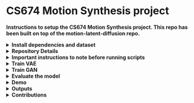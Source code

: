 # CS674 Motion Synthesis project

**Instructions to setup the CS674 Motion Synthesis project. This repo has been built on top of the motion-latent-diffusion repo.**
<details>
<summary> <b>Install dependencies and dataset </b> </summary>

1. Conda environment
conda create python=3.9 --name mld
conda activate mld
Install the packages in requirements.txt and install PyTorch 2.2.2 If any package error, refer packages_ref.txt file

pip install -r requirements.txt
We test our code on Python 3.9.12 and PyTorch 2.2.2

2. Dependencies
Run the script to download dependencies materials:

bash prepare/download_smpl_model.sh
bash prepare/prepare_clip.sh
For Text to Motion Evaluation

bash prepare/download_t2m_evaluators.sh

3. Prepare the HumanML dataset
Please refer to HumanML3D for text-to-motion dataset setup.

You can download the Human ML data from our drive : https://drive.google.com/file/d/1bOmzxuH8xNk2XM4Onfde0tstDovgRowV/view?usp=sharing. However, note that due to the distribution policy of AMASS dataset, we are not allowed to distribute the data directly. We provided just for this project to reduce the effort in setting up the data and replicate the results. Unzip the data in a folder called datasets/humanml3d. Alternatively, follow the instructions given below to do the whole setup if you are interested.

    1. Download the dataset for this folder from amass data site. Navigate to this link of humanml3d repository (https://github.com/EricGuo5513/HumanML3D/tree/main)
    2. Run the scripts for raw_pose_processing.ipynb, motion_representation.ipynb, cal_mean_variance.ipynb.
    3. Follow the instructions of downloading datasets listed in the raw_pose_processing.ipynb. These datasets should be unzipped directly in a folder called amass_data/. For ex, the kitml dataset should be unzipped such that it follows this structure: amass_data/KIT/001/001.npy
    4. Make sure all the other files such as license.txt are removed. The datasets folders will have also have to be renamed to some specific names described in the raw_pose_processing.ipynb file.
    5. After running all 3 notebooks, you should end up with a folder called datasets/humanml3d which consists of npy files, text files, Mean.npy and Std.npy of the whole data. This should consists of motion representations collated from different data sources. It follows the SMPL skeleton structure of 22 joints.
    6. Make sure to run the verification cells in the above scripts so there aren't any errors on dataset setup.

</details>

<details>
<summary> <b>Repository Details</b> </summary>
1. Our Code Changes (and explaining the folder structure)
datasets

    - humanml3d: place the downloaded dataset here
    configs: contains the arguments

    - assets (modified this file to adjust the paths accordingly): path configs

    - config_vae_humanml3d.yaml (added this file): human ml 3d config file for VAE training

    - config_GAN_humanml3d.yaml (added this file): human ml 3d config file for GAN training
    prepare:

    - contains bash scripts to download the dependecies. Also make sure once you download edit the path accordingly in the configs/assest.yaml

mld

    - models: 

        - get_model.py: edited the line 6 in this file to handle modeltype GAN and WGAN 

        - model_type: 
            - base.py: base pytorch lighting module, mld.package
            - GAN.py (added this file): this files used in the train.py. Internally calls architectures/gan_arcitecture.py etc
            - WGAN.py (added this file):  this files used in the train.py. Internally calls architectures/wgan_arcitecture.py etc
            - WGANGP.py (added this file):  this files used in the train.py. Internally calls architectures/wgangp_basic.py etc


        - architectures: define architectures
            - gan_arcitecture.py (added this file): Has the simple GAN architecture with BCE loss
            - wgan_arcitecture.py (added this file):  Has the simple GAN architecture with Wassestein loss
            - gan_dense.py (added this file):  Has the Dense GAN architecture with BCE loss
            - wgan_dense.py (added this file): Has the Dense GAN architecture with Wassestein loss
            - mlp_gan.py (added this file): Has the MLP GAN architecture with BCE loss
            - wmlp_gan.py (added this file): Has the MLP GAN architecture with Wassestein loss
            - wgangp_basic.py (added this file): Has the simple GAN architecture with Wassestein loss and gradient penalty

        -losses: 
            - mld.py: added lines 50-55, 95-96, 136-139 to handle the stage "GAN", "WGAN", "WGANGP"

    - train.py -> file in which training VAE or GAN happens.

    - trainer_bash.sh (added this file) -> To run the training in GPU

    - test.py -> testing and calculating the evaluation metrics

    - demo.py - loading the trained models and showing demo (text to motion)

    - render.py -> visulaize motions using blender

    - demo/example.txt: text input for testing

results:

    - GAN: results with GAN architectures

    - WGAN: results with WGAN architecture


</details>

<details>
<summary> <b>Important instructions to note before running scripts </b></summary>
We have set up config files depending on the model type you want to test (GAN, WGAN, WGANGP) and the architecture type.

The architecture type is set in model.arch_type in config files.

Given below is the valid architecture types you can test and demo:

stage  | architectures |
-------|-------------------|
GAN    | simple, dense, mlp |
WGAN   | simple, dense |
WGANGP | simple |

Use the appropriate config files based on the model stage as follows:

stage  | config file path |
-------|-------------------|
GAN    | ./configs/config_GAN_humanml3d.yaml |
WGAN   | ./configs/config_WGAN_humanml3d.yaml |
WGANGP | ./configs/config_WGANGP_humanml3d.yaml |

Make a checkpoints folder before running demo scripts so the models are downloaded and stored in the folder.

To make it easier for you to test the models, we have setup the demo script such that it will accept the model type and architecture type
from config files and automatically download the best model we have trained to the checkpoints folder.

</details>

<details>
<summary> <b>Train VAE </b> </summary>
Please first check the parameters in configs/config_vae_humanml3d.yaml, e.g. NAME

Then, run the following command:
```
python -m train --cfg configs/config_vae_humanml3d.yaml --cfg_assets configs/assets.yaml --batch_size 64 --nodebug
```
</details>
<details>
<summary> <b>Train GAN</b> </summary>
Ready to train GAN model?

Please update the parameters in configs/config_GAN_kitml.yaml, e.g. NAME, Update the PRETRAINED_VAE to the latest VAE ckpt model path in previous step
Use `TRAIN.STAGE=GAN` and `model.model_type=GAN` for GAN training, `WGAN` for Wassestein GAN training and `WGANGP` for Wasserstein GAN-GP respectively.
Please note you have to change both parameters for changes to work smoothly.

```
python -m train --cfg configs/config_GAN_humanml3d.yaml --cfg_assets configs/assets.yaml --batch_size 64 --nodebug
```

change the config files depending on the model type (GAN, WGAN, WGANGP). Set the architecture in model.arch_type (simple, dense, mlp). Refer
to **Important Instructions** to get all valid architecture types for each model.

</details>

<details>
<summary> <b>Evaluate the model</b> </summary>
    Please first put the tained model checkpoint path to TEST.CHECKPOINT in configs/config_GAN_humanml3d.yaml.

    Then, run the following command:

    To test trained VAE: ```python -m test --cfg configs/config_vae_humanml3d.yaml --cfg_assets configs/assets.yaml```

    To test trained GAN: ```python -m test --cfg configs/config_GAN_humanml3d.yaml --cfg_assets configs/assets.yaml```

    change the config files depending on the model type (GAN, WGAN, WGANGP). Set the architecture in model.arch_type

</details>

<details>
<summary> <b>Demo</b> </summary>

**The following instructions are for getting visual outputs from the best models we have identified for each model type and architecture.**

**First set up blender in your system. Please follow the instructions given below to do the setup.**

1. Download and Install Blender (We used windows) - https://www.blender.org/download/releases/2-93/
2. Follow the Blender Installation procedure (from step 1-6 under visualization section) mentioned in the TEMOS-Rendering motions from the url - https://github.com/Mathux/TEMOS
3. Update the path environment variable to add the path of Blender(Blender.exe) by following the steps (for windows):

    (i) Select Start select Control Panel. double click System and select the Advanced tab.

    (ii) Click Environment Variables. In the section System Variables find the PATH environment variable and select it. Click Edit. If the PATH environment variable does not exist, click New.

    (iii) In the Edit System Variable (or New System Variable) window, specify the value of the PATH environment variable. Click OK. Close all remaining windows by clicking OK.

4. Execute the following command:
```YOUR_BLENDER_PYTHON_PATH/python -m pip install -r prepare/requirements_render.txt```
5. Download the checkpoint and deps folder from the following drive link (this is mentioned in the Quick start setup and download steps in the mld repo directly follow them if using Linux or Linux subsystem in windows): https://drive.google.com/drive/folders/1U93wvPsqaSzb5waZfGFVYc4tLCAOmB4C
unzip both the folders and move them into the repo directory
6. Open the config.py file in the directory motion-latent-diffusion-main\mld\transforms\joints2rots and update the SMPL_MODEL_DIR, GMM_MODEL_DIR, SMPL_MEAN_FILE and Part_Seg_DIR variables with respective file paths in your local systems.
7. Rename the render_mld.yaml file name into render.yaml in the configs folder.
8. Now execute the below command from the repo directory in command prompt
```blender --background --python render.py -- --cfg=./configs/render.yaml --dir=YOUR_NPY_FOLDER --mode=video --joint_type=HumanML3D```

In case the video generation fails but the frames are generated succefully, use blender to make video from the generated frames (reference video to do this: https://www.youtube.com/watch?v=jRsYkp3GoK0&ab_channel=BlenderInferno)

Make a folder called 'checkpoints' which will store all the necessary model checkpoints required to run this project and demo it.

Set the stage variable in TRAIN.STAGE inside the config files to set the GAN model type. To set the specific architecture (basic, dense, mlp) set it under
model.arch_type in the config files.

To run the demo using the trained GAN for the inputs demo/example.txt

Run demo using:  ```python demo.py --cfg configs/config_GAN_humanml3d.yaml --cfg_assets ./configs/assets.yaml --example ./demo/example.txt ```

The outputs:

npy file: the generated motions with the shape of (nframe, 22, 3) for HumanML. You can find these in the results section.
text file: the input text prompt

</details>

<details>
<summary><b>Outputs</b></summary>
You can find the npy converted to video here: https://drive.google.com/drive/folders/1ocYIgjiVJBfSw_jg_uHzdxwanFX3QwOY?usp=drive_link
</details>

<details>
<summary><b>Contributions</b></summary>

- Avinash Amballa: Trained VAE, Setup the intiial code base and implmented the Simple GAN, Dense GAN with BCE loss. (gan_architecture.py, gan_dense.py, GAN.py)

- Vinitra Muralikrishnan: Implemented MLP GAN with BCE loss and Wassestein loss. Implemented Basic WGAN with Gradient Penality. (mlp_gan.py, wmlp_gan.py and wgangp_basic.py, WGANGP.py)

- Gayathri Akkinapalli: Implemented Simple GAN, Dense GAN with Wasserstein loss. Set up belder to render video from npy files. (wgan_architecture.py, wgan_dense.py, WGAN.py)
</details>